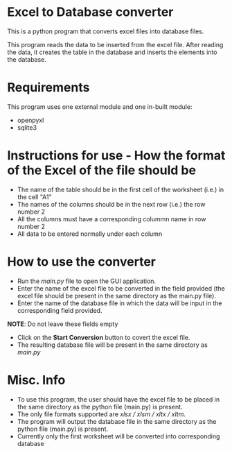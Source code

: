 # Excel to Database converter
This is a python program that converts excel files into database files.

This program reads the data to be inserted from the excel file. After reading the data, it creates the table in the database and inserts the elements into the database.

# Requirements
This program uses one external module and one in-built module:
  * openpyxl
  * sqlite3

# Instructions for use - How the format of the Excel of the file should be
* The name of the table should be in the first cell of the worksheet (i.e.) in the cell "A1"
* The names of the columns should be in the next row (i.e.) the row number 2
* All the columns must have a corresponding colummn name in row number 2
* All data to be entered normally under each column

# How to use the converter
* Run the *main.py* file to open the GUI application.
* Enter the name of the excel file to be converted in the field provided (the excel file should be present in the same directory as the main.py file).
* Enter the name of the database file in which the data will be input in the corresponding field provided.

**NOTE**: Do not leave these fields empty

* Click on the **Start Conversion** button to covert the excel file.
* The resulting database file will be present in the same directory as *main.py*

# Misc. Info
* To use this program, the user should have the excel file to be placed in the same directory as the python file (main.py) is present.
* The only file formats supported are *xlsx / xlsm / xltx / xltm*.
* The program will output the database file in the same directory as the python file (main.py) is present.
* Currently only the first worksheet will be converted into corresponding database

